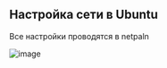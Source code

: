 ## Настройка сети в Ubuntu

Все настройки проводятся в netpaln

![image](https://github.com/user-attachments/assets/453e5356-39dc-4fa4-9d2b-30d5683af451)
